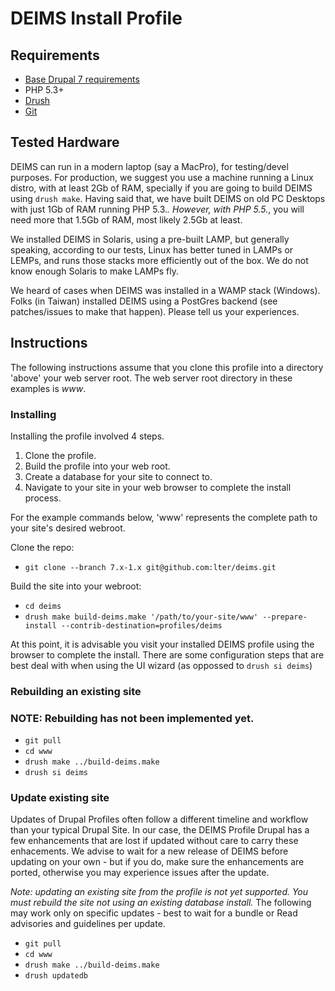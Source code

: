 # DEIMS Install Profile #

## Requirements ##

* [Base Drupal 7 requirements](http://drupal.org/requirements)
* PHP 5.3+
* [Drush](http://drush.ws/)
* [Git](http://git-scm.com/)

## Tested Hardware

DEIMS can run in a modern laptop (say a MacPro), for testing/devel purposes.  For production,
we suggest you use a machine running a Linux distro, with at least 2Gb of RAM, specially if 
you are going to build DEIMS using `drush make`. Having said that, we have built DEIMS on 
old PC Desktops with just 1Gb of RAM running PHP 5.3.*. However, with PHP 5.5.*, you will need 
more that 1.5Gb of RAM, most likely 2.5Gb at least.

We installed DEIMS in Solaris, using a pre-built LAMP, but generally speaking, according
to our tests, Linux has better tuned in LAMPs or LEMPs, and runs those stacks more 
efficiently out of the box. We do not know enough Solaris to make LAMPs fly. 

We heard of cases when DEIMS was installed in a WAMP stack (Windows). Folks (in Taiwan) installed 
DEIMS using a PostGres backend (see patches/issues to make that happen). Please tell us your
experiences.


## Instructions ##

The following instructions assume that you clone this profile into a directory
'above' your web server root. The web server root directory in these examples
is _www_.

### Installing ###

Installing the profile involved 4 steps.

1.  Clone the profile.
2.  Build the profile into your web root.
3.  Create a database for your site to connect to.
4.  Navigate to your site in your web browser to complete the install process.

For the example commands below, 'www' represents the complete path to your site's desired webroot.

Clone the repo:

* `git clone --branch 7.x-1.x git@github.com:lter/deims.git`

Build the site into your webroot:

* `cd deims`
* `drush make build-deims.make '/path/to/your-site/www' --prepare-install --contrib-destination=profiles/deims`

At this point, it is advisable you visit your installed DEIMS profile using the browser to complete the install. There are some configuration steps that are best deal with when using the UI wizard (as oppossed to `drush si deims`)

### Rebuilding an existing site ###

### NOTE: Rebuilding has not been implemented yet. ##

* `git pull`
* `cd www`
* `drush make ../build-deims.make`
* `drush si deims`

### Update existing site ###

Updates of Drupal Profiles often follow a different timeline and workflow than your typical Drupal Site.  In our case, the DEIMS Profile Drupal has a few enhancements that are lost if updated without care to carry these enhacements. We advise to wait for a new release of DEIMS before updating on your own - but if you do, make sure the enhancements are ported, otherwise you may experience issues after the update.

*Note: updating an existing site from the profile is not yet supported. You must rebuild the site not using an existing database install.*  The following may work only on specific updates - best to wait for a bundle or Read advisories and guidelines per update.

* `git pull`
* `cd www`
* `drush make ../build-deims.make`
* `drush updatedb`
